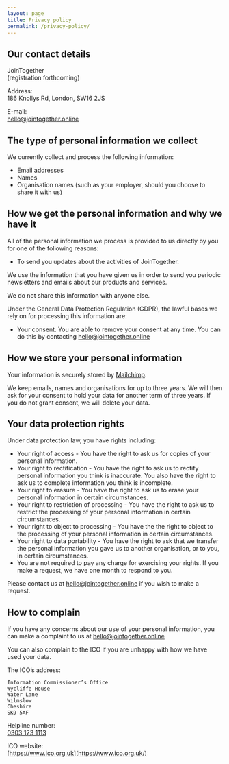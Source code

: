 ```yaml
---
layout: page
title: Privacy policy
permalink: /privacy-policy/
---
```


## Our contact details

JoinTogether  
(registration forthcoming)

Address:  
186 Knollys Rd, London, SW16 2JS

E-mail:  
[hello@jointogether.online](mailto:hello@jointogether.online)


## The type of personal information we collect

We currently collect and process the following information:

- Email addresses
- Names
- Organisation names (such as your employer, should you choose to share it with us)


## How we get the personal information and why we have it

All of the personal information we process is provided to us directly by you for one of the following reasons:

- To send you updates about the activities of JoinTogether.

We use the information that you have given us in order to send you periodic newsletters and emails about our products and services.

We do not share this information with anyone else.

Under the General Data Protection Regulation (GDPR), the lawful bases we rely on for processing this information are:

- Your consent. You are able to remove your consent at any time. You can do this by contacting [hello@jointogether.online](mailto:hello@jointogether.online)


## How we store your personal information

Your information is securely stored by [Mailchimp](https://mailchimp.com/).

We keep emails, names and organisations for up to three years. We will then ask for your consent to hold your data for another term of three years. If you do not grant consent, we will delete your data.


## Your data protection rights

Under data protection law, you have rights including:

- Your right of access - You have the right to ask us for copies of your personal information.
- Your right to rectification - You have the right to ask us to rectify personal information you think is inaccurate. You also have the right to ask us to complete information you think is incomplete.
- Your right to erasure - You have the right to ask us to erase your personal information in certain circumstances.
- Your right to restriction of processing - You have the right to ask us to restrict the processing of your personal information in certain circumstances.
- Your right to object to processing - You have the the right to object to the processing of your personal information in certain circumstances.
- Your right to data portability - You have the right to ask that we transfer the personal information you gave us to another organisation, or to you, in certain circumstances.
- You are not required to pay any charge for exercising your rights. If you make a request, we have one month to respond to you.

Please contact us at [hello@jointogether.online](mailto:hello@jointogether.online) if you wish to make a request.


## How to complain

If you have any concerns about our use of your personal information, you can make a complaint to us at hello@jointogether.online

You can also complain to the ICO if you are unhappy with how we have used your data.

The ICO’s address:  
```
Information Commissioner’s Office
Wycliffe House
Water Lane
Wilmslow
Cheshire
SK9 5AF
```

Helpline number:  
[0303 123 1113](tel:0303-123-1113)

ICO website:  
[https://www.ico.org.uk](https://www.ico.org.uk/)